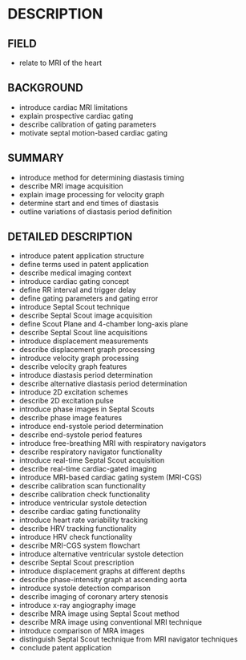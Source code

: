 # DESCRIPTION

## FIELD

- relate to MRI of the heart

## BACKGROUND

- introduce cardiac MRI limitations
- explain prospective cardiac gating
- describe calibration of gating parameters
- motivate septal motion-based cardiac gating

## SUMMARY

- introduce method for determining diastasis timing
- describe MRI image acquisition
- explain image processing for velocity graph
- determine start and end times of diastasis
- outline variations of diastasis period definition

## DETAILED DESCRIPTION

- introduce patent application structure
- define terms used in patent application
- describe medical imaging context
- introduce cardiac gating concept
- define RR interval and trigger delay
- define gating parameters and gating error
- introduce Septal Scout technique
- describe Septal Scout image acquisition
- define Scout Plane and 4-chamber long-axis plane
- describe Septal Scout line acquisitions
- introduce displacement measurements
- describe displacement graph processing
- introduce velocity graph processing
- describe velocity graph features
- introduce diastasis period determination
- describe alternative diastasis period determination
- introduce 2D excitation schemes
- describe 2D excitation pulse
- introduce phase images in Septal Scouts
- describe phase image features
- introduce end-systole period determination
- describe end-systole period features
- introduce free-breathing MRI with respiratory navigators
- describe respiratory navigator functionality
- introduce real-time Septal Scout acquisition
- describe real-time cardiac-gated imaging
- introduce MRI-based cardiac gating system (MRI-CGS)
- describe calibration scan functionality
- describe calibration check functionality
- introduce ventricular systole detection
- describe cardiac gating functionality
- introduce heart rate variability tracking
- describe HRV tracking functionality
- introduce HRV check functionality
- describe MRI-CGS system flowchart
- introduce alternative ventricular systole detection
- describe Septal Scout prescription
- introduce displacement graphs at different depths
- describe phase-intensity graph at ascending aorta
- introduce systole detection comparison
- describe imaging of coronary artery stenosis
- introduce x-ray angiography image
- describe MRA image using Septal Scout method
- describe MRA image using conventional MRI technique
- introduce comparison of MRA images
- distinguish Septal Scout technique from MRI navigator techniques
- conclude patent application

